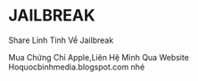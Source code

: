 # JAILBREAK
Share Linh Tinh Về Jailbreak

Mua Chứng Chỉ Apple,Liên Hệ Mình Qua Website Hoquocbinhmedia.blogspot.com nhé
